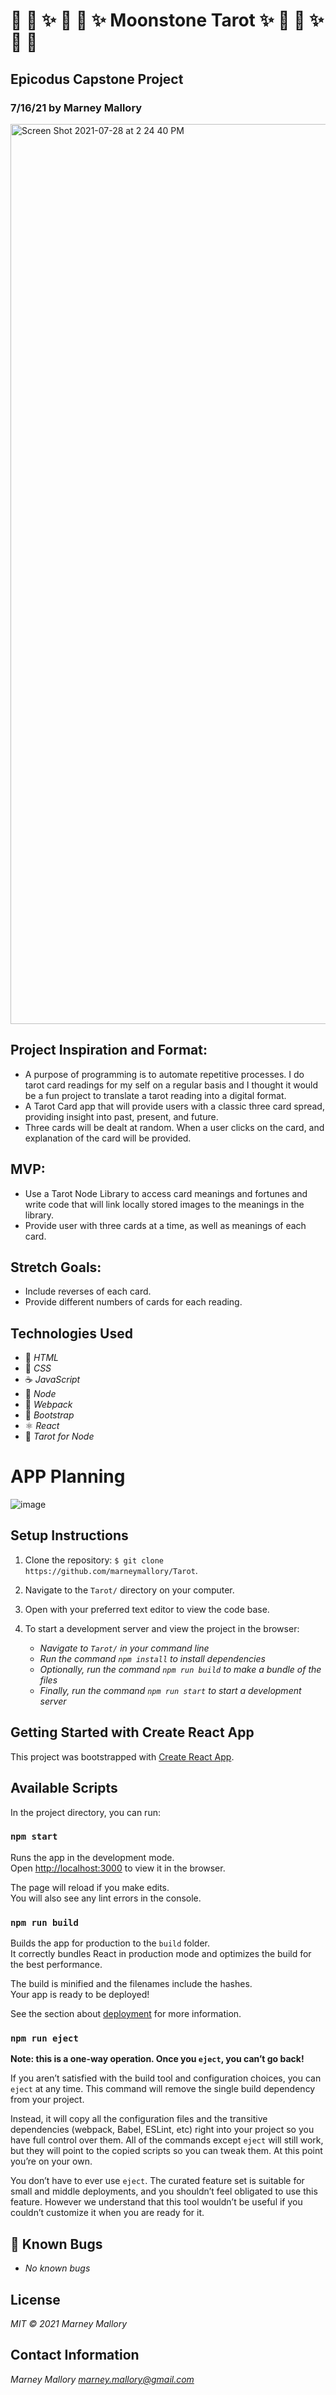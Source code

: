 # 🌙 🔮 ✨ 🌙 🔮 ✨ Moonstone Tarot ✨ 🔮 🌙 ✨ 🔮 🌙 

## Epicodus Capstone Project 

### 7/16/21 by Marney Mallory

<img width="1440" alt="Screen Shot 2021-07-28 at 2 24 40 PM" src="https://user-images.githubusercontent.com/79782193/127410336-2b8c1dee-9b3b-4477-b900-d8bb05144bef.png">

## Project Inspiration and Format: 
- A purpose of programming is to automate repetitive processes. I do tarot card readings for my self on a regular basis and I thought it would be a fun project to translate a tarot reading into a digital format.
- A Tarot Card app that will provide users with a classic three card spread, providing insight into past, present, and future. 
- Three cards will be dealt at random. When a user clicks on the card, and explanation of the card will be provided. 


## MVP:
- Use a Tarot Node Library to access card meanings and fortunes and write code that will link locally stored images to the meanings in the library.
- Provide user with three cards at a time, as well as meanings of each card.

## Stretch Goals:
- Include reverses of each card.
- Provide different numbers of cards for each reading. 

## Technologies Used

* 📝 _HTML_
* 🎨 _CSS_
* ☕ _JavaScript_
* 🧭 _Node_
* 💾 _Webpack_
* 🥾 _Bootstrap_
* ⚛ _React_
* 🔮 _Tarot for Node_ 

# APP Planning
![image](https://user-images.githubusercontent.com/79782193/127186564-52f73273-87b7-460f-a622-3222b8d9edad.png)

## Setup Instructions

1. Clone the repository: `$ git clone https://github.com/marneymallory/Tarot`.
2. Navigate to the `Tarot/` directory on your computer.
3. Open with your preferred text editor to view the code base.
4. To start a development server and view the project in the browser:

    * _Navigate to `Tarot/` in your command line_
    * _Run the command `npm install` to install dependencies_
    * _Optionally, run the command `npm run build` to make a bundle of the files_
    * _Finally, run the command `npm run start` to start a development server_

## Getting Started with Create React App

This project was bootstrapped with [Create React App](https://github.com/facebook/create-react-app).

## Available Scripts

In the project directory, you can run:

### `npm start`

Runs the app in the development mode.\
Open [http://localhost:3000](http://localhost:3000) to view it in the browser.

The page will reload if you make edits.\
You will also see any lint errors in the console.

### `npm run build`

Builds the app for production to the `build` folder.\
It correctly bundles React in production mode and optimizes the build for the best performance.

The build is minified and the filenames include the hashes.\
Your app is ready to be deployed!

See the section about [deployment](https://facebook.github.io/create-react-app/docs/deployment) for more information.

### `npm run eject`

**Note: this is a one-way operation. Once you `eject`, you can’t go back!**

If you aren’t satisfied with the build tool and configuration choices, you can `eject` at any time. This command will remove the single build dependency from your project.

Instead, it will copy all the configuration files and the transitive dependencies (webpack, Babel, ESLint, etc) right into your project so you have full control over them. All of the commands except `eject` will still work, but they will point to the copied scripts so you can tweak them. At this point you’re on your own.

You don’t have to ever use `eject`. The curated feature set is suitable for small and middle deployments, and you shouldn’t feel obligated to use this feature. However we understand that this tool wouldn’t be useful if you couldn’t customize it when you are ready for it.

## 🐛 Known Bugs
* _No known bugs_

## License
_MIT © 2021 Marney Mallory_

## Contact Information
_Marney Mallory <marney.mallory@gmail.com>_

